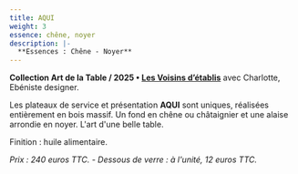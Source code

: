 ```yaml
---
title: AQUI
weight: 3
essence: chêne, noyer
description: |-
  **Essences : Chêne - Noyer**
---
```


**Collection Art de la Table / 2025 • [Les Voisins d’établis](https://1roue2mains.github.io/oeuvres/voisins/)** avec Charlotte, Ebéniste designer.

Les plateaux de service et présentation **AQUI** sont uniques, réalisées entièrement en bois massif.
Un fond en chêne ou châtaignier et une alaise arrondie en noyer.
L'art d'une belle table.

Finition : huile alimentaire. 

*Prix : 240 euros TTC. - Dessous de verre : à l'unité, 12 euros TTC.*
